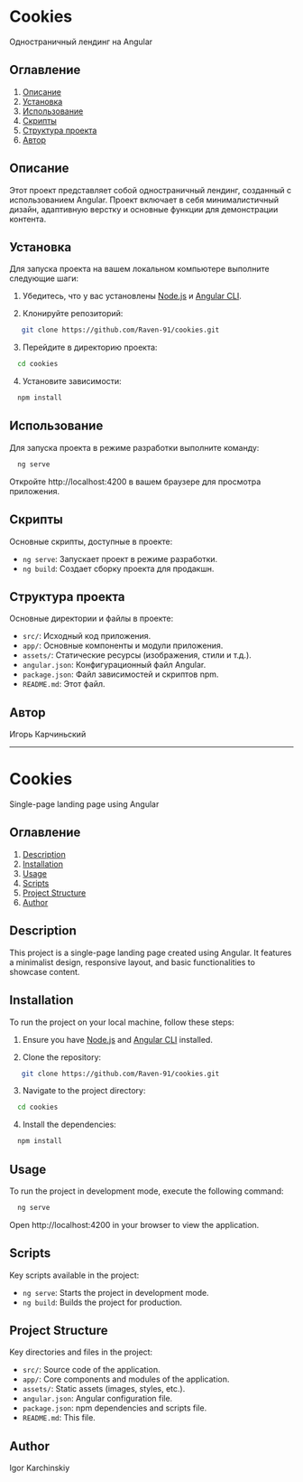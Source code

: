 # Cookies

Одностраничный лендинг на Angular

## Оглавление

1.  [Описание](#%D0%BE%D0%BF%D0%B8%D1%81%D0%B0%D0%BD%D0%B8%D0%B5)
2.  [Установка](#%D1%83%D1%81%D1%82%D0%B0%D0%BD%D0%BE%D0%B2%D0%BA%D0%B0)
3.  [Использование](#%D0%B8%D1%81%D0%BF%D0%BE%D0%BB%D1%8C%D0%B7%D0%BE%D0%B2%D0%B0%D0%BD%D0%B8%D0%B5)
4.  [Скрипты](#%D1%81%D0%BA%D1%80%D0%B8%D0%BF%D1%82%D1%8B)
5.  [Структура проекта](#%D1%81%D1%82%D1%80%D1%83%D0%BA%D1%82%D1%83%D1%80%D0%B0-%D0%BF%D1%80%D0%BE%D0%B5%D0%BA%D1%82%D0%B0)
6.  [Автор](#%D0%B0%D0%B2%D1%82%D0%BE%D1%80)

## Описание

Этот проект представляет собой одностраничный лендинг, созданный с использованием Angular. Проект включает в себя минималистичный дизайн, адаптивную верстку и основные функции для демонстрации контента.

## Установка

Для запуска проекта на вашем локальном компьютере выполните следующие шаги:

1.  Убедитесь, что у вас установлены [Node.js](https://nodejs.org/) и [Angular CLI](https://angular.dev/tools/cli/setup-local).

2.  Клонируйте репозиторий:

```bash
   git clone https://github.com/Raven-91/cookies.git
```

3. Перейдите в директорию проекта:

```bash
  cd cookies
```

4. Установите зависимости:

```bash
  npm install
```

## Использование

Для запуска проекта в режиме разработки выполните команду:

```bash
  ng serve
```

Откройте http://localhost:4200 в вашем браузере для просмотра приложения.


## Скрипты

Основные скрипты, доступные в проекте:

*   `ng serve`: Запускает проект в режиме разработки.
*   `ng build`: Создает сборку проекта для продакшн.

## Структура проекта

Основные директории и файлы в проекте:

*   `src/`: Исходный код приложения.
*   `app/`: Основные компоненты и модули приложения.
*   `assets/`: Статические ресурсы (изображения, стили и т.д.).
*   `angular.json`: Конфигурационный файл Angular.
*   `package.json`: Файл зависимостей и скриптов npm.
*   `README.md`: Этот файл.

## Автор

Игорь Карчиньский

********************************************************************************************************************

# Cookies

Single-page landing page using Angular

## Оглавление

1.  [Description](#%D0%BE%D0%BF%D0%B8%D1%81%D0%B0%D0%BD%D0%B8%D0%B5)
2.  [Installation](#%D1%83%D1%81%D1%82%D0%B0%D0%BD%D0%BE%D0%B2%D0%BA%D0%B0)
3.  [Usage](#%D0%B8%D1%81%D0%BF%D0%BE%D0%BB%D1%8C%D0%B7%D0%BE%D0%B2%D0%B0%D0%BD%D0%B8%D0%B5)
4.  [Scripts](#%D1%81%D0%BA%D1%80%D0%B8%D0%BF%D1%82%D1%8B)
5.  [Project Structure](#%D1%81%D1%82%D1%80%D1%83%D0%BA%D1%82%D1%83%D1%80%D0%B0-%D0%BF%D1%80%D0%BE%D0%B5%D0%BA%D1%82%D0%B0)
6.  [Author](#%D0%B0%D0%B2%D1%82%D0%BE%D1%80)

## Description

This project is a single-page landing page created using Angular. It features a minimalist design, responsive layout, and basic functionalities to showcase content.

## Installation

To run the project on your local machine, follow these steps:

1.  Ensure you have [Node.js](https://nodejs.org/) and [Angular CLI](https://angular.dev/tools/cli/setup-local) installed.

2.  Clone the repository:

```bash
   git clone https://github.com/Raven-91/cookies.git
```

3. Navigate to the project directory:

```bash
  cd cookies
```

4. Install the dependencies:

```bash
  npm install
```

## Usage

To run the project in development mode, execute the following command:

```bash
  ng serve
```

Open http://localhost:4200 in your browser to view the application.


## Scripts

Key scripts available in the project:

*   `ng serve`: Starts the project in development mode.
*   `ng build`: Builds the project for production.

## Project Structure

Key directories and files in the project:

*   `src/`: Source code of the application.
*   `app/`: Core components and modules of the application.
*   `assets/`: Static assets (images, styles, etc.).
*   `angular.json`: Angular configuration file.
*   `package.json`: npm dependencies and scripts file.
*   `README.md`: This file.

## Author

Igor Karchinskiy
